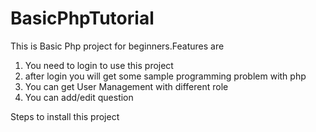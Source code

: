 # BasicPhpTutorial

This is Basic Php project for beginners.Features are
1. You need to login to use this project
2. after login you will get some sample programming problem with php
3. You can get User Management with different role
4. You can add/edit question

Steps to install this project
